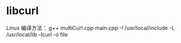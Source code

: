 # libcurl

Linux 编译方法： g++ multiCurl.cpp main.cpp  -I  /usr/local/include -L /usr/local/lib -lcurl -o file
